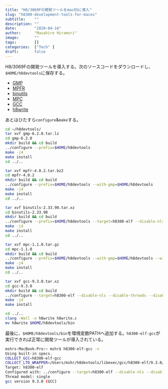 ```yaml
---
title: "H8/3069Fの開発ツールをmacOSに導入"
slug: "h8300-development-tools-for-macos"
subtitle:    ""
description: ""
date:        "2020-04-16"
author:      "Masahiro Hiramori"
image:       ""
tags:        []
categories:  ["Tech" ]
draft:       false
---
```


H8/3069Fの開発ツールを導入する。次のソースコードをダウンロードし、`$HOME/h8devtools`に保存する。

- [GMP](https://gmplib.org/)
- [MPFR](https://gforge.inria.fr/frs/?group_id=136&release_id=10670#mpfr-_4.0.2-title-content)
- [binutils](ftp://sourceware.org/pub/binutils/snapshots)
- [MPC](http://repository.timesys.com/buildsources/m/mpc/)
- [GCC](http://ftp.gnu.org/gnu/gcc/)
- [h8write](http://mes.osdn.jp/h8/writer-j.html)

あとはひたすら`configure`&`make`する。

```bash
cd ~/h8devtools/
tar xvf gmp-6.2.0.tar.lz
cd gmp-6.2.0
mkdir build && cd build
../configure --prefix=$HOME/h8devtools
make -j4
make install
cd ../..

tar xvf mpfr-4.0.2.tar.bz2
cd mpfr-4.0.2
mkdir build && cd build
../configure --prefix=$HOME/h8devtools --with-gmp=$HOME/h8devtools
make -j4
make install
cd ../..

tar xvf binutils-2.33.90.tar.xz
cd binutils-2.33.90
mkdir build && cd build
../configure --prefix=$HOME/h8devtools --target=h8300-elf --disable-nls
make -j4
make install
cd ../..

tar xvf mpc-1.1.0.tar.gz
cd mpc-1.1.0
mkdir build && cd build
../configure --prefix=$HOME/h8devtools --with-gmp=$HOME/h8devtools --with-mpfr=$HOME/h8devtools
make -j4
make install
cd ../..

tar xvf gcc-9.3.0.tar.xz
cd gcc-9.3.0
mkdir build && cd build
../configure --target=h8300-elf --disable-nls --disable-threads --disable-shared --disable-libssp --enable-languages=c --with-gmp=$HOME/h8devtools --with-mpfr=$HOME/h8devtools --with-mpc=$HOME/h8devtools --prefix=$HOME/h8devtools
make -j4
make install

cd ../..
clang -Wall -o h8write h8write.c
mv h8write $HOME/h8devtools/bin
```

最後に、`$HOME/h8devtools/bin`を環境変数PATHへ追加する。`h8300-elf-gcc`が実行できれば正常に開発ツールが導入されている。

```bash
mshrs-MacBook-Pro:~ mshr$ h8300-elf-gcc -v
Using built-in specs.
COLLECT_GCC=h8300-elf-gcc
COLLECT_LTO_WRAPPER=/Users/mshr/h8devtools/libexec/gcc/h8300-elf/9.3.0/lto-wrapper
Target: h8300-elf
Configured with: ../configure --target=h8300-elf --disable-nls --disable-threads --disable-shared --disable-libssp --enable-languages=c --with-gmp=/Users/mshr/h8devtools --with-mpfr=/Users/mshr/h8devtools --with-mpc=/Users/mshr/h8devtools --prefix=/Users/mshr/h8devtools
Thread model: single
gcc version 9.3.0 (GCC)
```